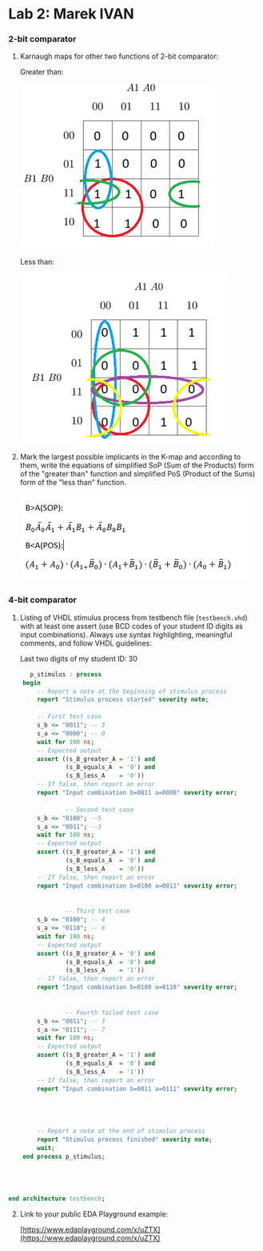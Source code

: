 # Lab 2: Marek IVAN

### 2-bit comparator

1. Karnaugh maps for other two functions of 2-bit comparator:

   Greater than:

   ![K-maps](https://github.com/marek8l/digital-electronics-1/blob/main/02-logic/k-mapa1.PNG)

   Less than:

   ![K-maps](https://github.com/marek8l/digital-electronics-1/blob/main/02-logic/k-mapa2.PNG)

2. Mark the largest possible implicants in the K-map and according to them, write the equations of simplified SoP (Sum of the Products) form of the "greater than" function and simplified PoS (Product of the Sums) form of the "less than" function.

   ![Logic functions](https://github.com/marek8l/digital-electronics-1/blob/main/02-logic/rovnice.PNG)

### 4-bit comparator

1. Listing of VHDL stimulus process from testbench file (`testbench.vhd`) with at least one assert (use BCD codes of your student ID digits as input combinations). Always use syntax highlighting, meaningful comments, and follow VHDL guidelines:

   Last two digits of my student ID: 30

```vhdl
      p_stimulus : process
    begin
        -- Report a note at the beginning of stimulus process
        report "Stimulus process started" severity note;

        -- First test case
        s_b <= "0011"; -- 3
        s_a <= "0000"; -- 0
        wait for 100 ns;
        -- Expected output
        assert ((s_B_greater_A = '1') and
                (s_B_equals_A  = '0') and
                (s_B_less_A    = '0'))
        -- If false, then report an error
        report "Input combination b=0011 a=0000" severity error;
        
                -- Second test case
        s_b <= "0100"; --5
        s_a <= "0011"; --3
        wait for 100 ns;
        -- Expected output
        assert ((s_B_greater_A = '1') and
                (s_B_equals_A  = '0') and
                (s_B_less_A    = '0'))
        -- If false, then report an error
        report "Input combination b=0100 a=0011" severity error;
        
        
                -- Third test case
        s_b <= "0100"; -- 4
        s_a <= "0110"; -- 6
        wait for 100 ns;
        -- Expected output
        assert ((s_B_greater_A = '0') and
                (s_B_equals_A  = '0') and
                (s_B_less_A    = '1'))
        -- If false, then report an error
        report "Input combination b=0100 a=0110" severity error;
        
        
                -- Fourth failed test case
        s_b <= "0011"; -- 3 
        s_a <= "0111"; -- 7
        wait for 100 ns;
        -- Expected output
        assert ((s_B_greater_A = '1') and
                (s_B_equals_A  = '0') and
                (s_B_less_A    = '1'))
        -- If false, then report an error
        report "Input combination b=0011 a=0111" severity error;
        
        
        

        -- Report a note at the end of stimulus process
        report "Stimulus process finished" severity note;
        wait;
    end process p_stimulus;
        
        
        
        
end architecture testbench;
```

2. Link to your public EDA Playground example:

   [https://www.edaplayground.com/x/uZTX](https://www.edaplayground.com/x/uZTX)
